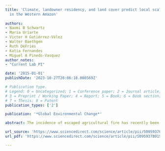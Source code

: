 ```yaml
---
title: 'Climate, landowner residency, and land cover predict local scale fire activity
  in the Western Amazon'
  
authors:
- Naomi B Schwartz
- Maria Uriarte
- Victor H Gutiérrez-Vélez
- Walter Baethgen
- Ruth DeFries
- Katia Fernandes
- Miguel A Pinedo-Vasquez
author_notes:
- "Current Lab PI"

date: '2015-01-01'
publishDate: '2023-10-27T20:06:18.000569Z'

# Publication type.
# Legend: 0 = Uncategorized; 1 = Conference paper; 2 = Journal article;
# 3 = Preprint / Working Paper; 4 = Report; 5 = Book; 6 = Book section;
# 7 = Thesis; 8 = Patent
publication_types: ['2']

publication: '*Global Environmental Change*'

abstract: The incidence of escaped agricultural fire has recently been increasing in the Western Amazon, driven by climate variability, land use change, and changes in patterns of residency and land occupation. Preventing and mitigating the negative impacts of fire in the Amazon require a comprehensive understanding not only of what the drivers of fire activity are, but also how these drivers interact and vary across scales. Here, we combine multi-scalar data on land use, climate, and landowner residency to disentangle the drivers of fire activity over 10 years (2001–2010) on individual landholdings in a fire-prone region of the Peruvian Amazon. We examined the relative importance of and interactions between climate variability (drought intensity), land occupation (in particular, landowner absenteeism), and land cover variables (cover of fallow and pasture) for predicting both fire occurrence (whether or not fire was detected on a farm in a given year) and fire size. Drought intensity was the most important predictor of fire occurrence, but land-cover type and degree of landowner absenteeism increased fire probability when conditions were dry enough. On the other hand, drought intensity did not stand out relative to other significant predictors in the fire size model, where degree of landowner absenteeism in a village and percent cover of fallow in a village were also strongly associated with fire size. We also investigated to what extent these variables measured at the individual landholding versus the village scale influenced fire activity. While the predictors measured at the landholding and village scales were approximately of equal importance for modeling fire occurrence, only village scale predictors were important in the model of fire size. These results demonstrate that the relative importance of various drivers of fire activity can vary depending on the scale at which they are measured and the scale of analysis. Additionally, we highlight how a full understanding of the drivers of fire activity should go beyond fire occurrence to consider other metrics of fire activity such as fire size, as implications for fire prevention and mitigation can be different depending on the model considered. Drought early warning systems may be most effective for preventing fire in dry years, but management to address the impacts of landowner absenteeism, such as bolstering community fire control efforts in high-risk areas, could help minimize the size of fires when they do occur. Thus, interventions should focus on minimizing fire size as well as preventing fires altogether, especially because fire is an inexpensive and effective management tool that has been in use for millennia.

url_source: 'https://www.sciencedirect.com/science/article/pii/S0959378015000114'
url_pdf: 'https://www.sciencedirect.com/science/article/pii/S0959378015000114/pdfft?md5=9fbeeef685a4f44e22278741db7d270f&pid=1-s2.0-S0959378015000114-main.pdf'

---
```

